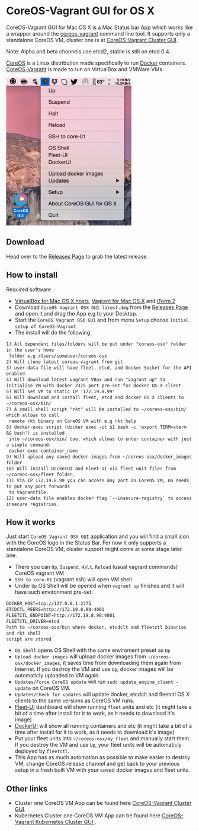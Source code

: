 CoreOS-Vagrant GUI for OS X
============================

CoreOS-Vagrant GUI for Mac OS X is a Mac Status bar App which works like a wrapper around the [coreos-vagrant](https://github.com/coreos/coreos-vagrant) command line tool. It supports only a standalone CoreOS VM, cluster one is at [CoreOS-Vagrant Cluster GUI](https://github.com/rimusz/coreos-osx-gui-cluster).

Note: Alpha and beta channels use etcd2, stable is still on etcd 0.4.

[CoreOS](https://coreos.com) is a Linux distribution made specifically to run [Docker](https://www.docker.io/) containers.
[CoreOS-Vagrant](https://github.com/coreos/coreos-vagrant) is made to run on VirtualBox and VMWare VMs.

![CoreOS-Vagrant-GUI L](coreos-vagrant-gui.png "CoreOS-Vagrant-GUI")

Download
--------
Head over to the [Releases Page](https://github.com/rimusz/coreos-osx-gui/releases) to grab the latest release.


How to install
----------

Required software
* [VirtualBox for Mac OS X hosts](https://www.virtualbox.org/wiki/Downloads), [Vagrant for Mac OS X](http://www.vagrantup.com/downloads.html) and [iTerm 2](http://www.iterm2.com/#/section/downloads)
* Download `CoreOS Vagrant OSX GUI latest.dmg` from the [Releases Page](https://github.com/rimusz/coreos-osx-gui/releases) and open it and drag the App e.g to your Desktop.
* Start the `CoreOS Vagrant OSX GUI` and from menu `Setup` choose `Initial setup of CoreOS-Vagrant` 
* The install will do the following:

````
1) All dependent files/folders will be put under "coreos-osx" folder in the user's home 
 folder e.g /Users/someuser/coreos-osx
2) Will clone latest coreos-vagrant from git
3) user-data file will have fleet, etcd, and Docker Socket for the API enabled
4) Will download latest vagrant VBox and run "vagrant up" to initialise VM with docker 2375 port pre-set for docker OS X client
5) Will set VM to static IP '172.19.8.99' 
6) Will download and install fleet, etcd and docker OS X clients to ~/coreos-osx/bin/
7) A small shell script "rkt" will be installed to ~/coreos-osx/bin/ which allows to call
 remote rkt binary on CoreOS VM with e.g rkt help
8) docker-exec script (docker exec -it $1 bash -c 'export TERM=xterm && bash') is installed 
 into ~/coreos-osx/bin/ too, which allows to enter container with just a simple command:
 docker-exec container_name 
9) Will upload any saved docker images from ~/coreos-osx/docker_images folder
10) Will install DockerUI and Fleet-UI via fleet unit files from ~/coreos-osx/fleet folder.
11) Via IP 172.19.8.99 you can access any port on CoreOS VM, no needs to put any port forwards 
 to Vagrantfile.
12) user-data file enables docker flag `--insecure-registry` to access insecure registries.
````

How it works
------------

Just start `CoreOS Vagrant OSX GUI` application and you will find a small icon with the CoreOS logo in the Status Bar.
For now it only supports a standalone CoreOS VM, cluster support might come at some stage later one.

* There you can `Up`, `Suspend`, `Halt`, `Reload` (usual vagrant commands) CoreOS vagrant VM
* `SSH to core-01` (vagrant ssh) will open VM shell
* Under `Up` OS Shell will be opened when `vagrant up` finishes and it will have such environment pre-set:
````
DOCKER_HOST=tcp://127.0.0.1:2375
ETCDCTL_PEERS=http://172.19.8.99:4001
FLEETCTL_ENDPOINT=http://172.19.8.99:4001
FLEETCTL_DRIVER=etcd
Path to ~/coreos-osx/bin where docker, etcdclt and fleetctl binaries and rkt shell 
script are stored
```` 

* `OS Shell` opens OS Shell with the same enviroment preset as `Up`
* `Upload docker images` will upload docker images from `~/coreos-osx/docker_images`, it saves time from downloading them again from Internet. If you destroy the VM and use `Up`, docker images will be automaticly uploaded to VM again.
* `Updates/Force CoreOS update` will run `sudo update_engine_client -update` on CoreOS VM.
* `Updates/Check for updates` will update docker, etcdclt and fleetctl OS X clients to the same versions as CoreOS VM runs. 
* [Fleet-UI](http://fleetui.com) dashboard will show running `fleet` units and etc (it might take a bit of a time after install for it to work, as it needs to download it's image)
* [DockerUI](https://github.com/crosbymichael/dockerui) will show all running containers and etc (it might take a bit of a time after install for it to work, as it needs to download it's image)
* Put your fleet units into `~/coreos-osx/my_fleet` and manually start them. If you destroy the VM and use `Up`, your fleet units will be automaticly deployed by `fleetctl`.
* This App has as much automation as possible to make easier to destroy VM, change CoreOS release channel and get back to your previous setup in a fresh built VM with your saved docker images and fleet units.



Other links
-----------
* Cluster one CoreOS VM App can be found here [CoreOS-Vagrant Cluster GUI](https://github.com/rimusz/coreos-osx-gui-cluster).
* Kubernetes Cluster one CoreOS VM App can be found here [CoreOS-Vagrant Kubernetes Cluster GUI ](https://github.com/rimusz/coreos-osx-gui-kubernetes-cluster).
